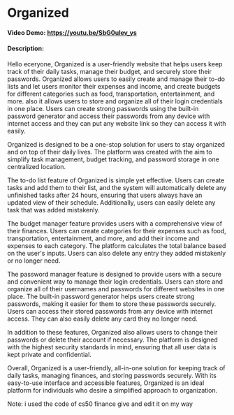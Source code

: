 # Organized
#### Video Demo:   https://youtu.be/SbG0ulev_ys
#### Description:
Hello eceryone,
Organized is a user-friendly website that helps users keep track of their daily tasks, manage their budget, and securely store their passwords. Organized allows users to easily create and manage their to-do lists and let users monitor their expenses and income, and create budgets for different categories such as food, transportation, entertainment, and more. also it allows users to store and organize all of their login credentials in one place. Users can create strong passwords using the built-in password generator and access their passwords from any device with internet access and they can put any website link so they can access it with easily.

Organized is designed to be a one-stop solution for users to stay organized and on top of their daily lives. The platform was created with the aim to simplify task management, budget tracking, and password storage in one centralized location.

The to-do list feature of Organized is simple yet effective. Users can create tasks and add them to their list, and the system will automatically delete any unfinished tasks after 24 hours, ensuring that users always have an updated view of their schedule. Additionally, users can easily delete any task that was added mistakenly.

The budget manager feature provides users with a comprehensive view of their finances. Users can create categories for their expenses such as food, transportation, entertainment, and more, and add their income and expenses to each category. The platform calculates the total balance based on the user's inputs. Users can also delete any entry they added mistakenly or no longer need.

The password manager feature is designed to provide users with a secure and convenient way to manage their login credentials. Users can store and organize all of their usernames and passwords for different websites in one place. The built-in password generator helps users create strong passwords, making it easier for them to store these passwords securely. Users can access their stored passwords from any device with internet access. They can also easily delete any card they no longer need.

In addition to these features, Organized also allows users to change their passwords or delete their account if necessary. The platform is designed with the highest security standards in mind, ensuring that all user data is kept private and confidential.

Overall, Organized is a user-friendly, all-in-one solution for keeping track of daily tasks, managing finances, and storing passwords securely. With its easy-to-use interface and accessible features, Organized is an ideal platform for individuals who desire a simplified approach to organization.

Note: i used the code of cs50 finance give and edit it on my way